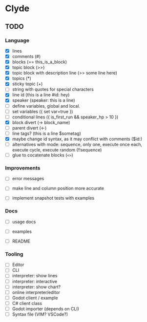 # Clyde


## TODO

### Language
- [x] lines
- [x] comments (#)
- [x] blocks (== this_is_a_block)
- [x] topic block (>>)
- [x] topic block with description line (>> some line here)
- [x] topics (*)
- [x] sticky topic (+)
- [ ] string with quotes for special characters
- [x] line id (this is a line #id: hey)
- [x] speaker (speaker: this is a line)
- [ ] define variables, global and local.
- [ ] set variables ({ set var=true })
- [ ] conditional lines ({ is_first_run && speaker_hp > 10 })
- [x] block divert (-> block_name)
- [ ] parent divert (<-)
- [ ] line tags? (this is a line $sometag)
- [x] maybe change id syntax, as it may conflict with comments ($id:)
- [ ] alternatives with mode: sequence, only one, execute once each, execute cycle, execute random (!!sequence)
- [ ] glue to cocatenate blocks (`<>`)

### Improvements

- [ ] error messages
- [ ] make line and column position more accurate
- [ ] implement snapshot tests with examples


### Docs
- [ ] usage docs
- [ ] examples
- [ ] README


### Tooling

- [ ] Editor
- [ ] CLI
- [ ] interpreter: show lines
- [ ] interpreter: interactive
- [ ] interpreter: show chart?
- [ ] online interpreter/editor
- [ ] Godot client / example
- [ ] C# client class
- [ ] Godot importer (depends on CLI)
- [ ] Syntax file (VIM? VSCode?)
